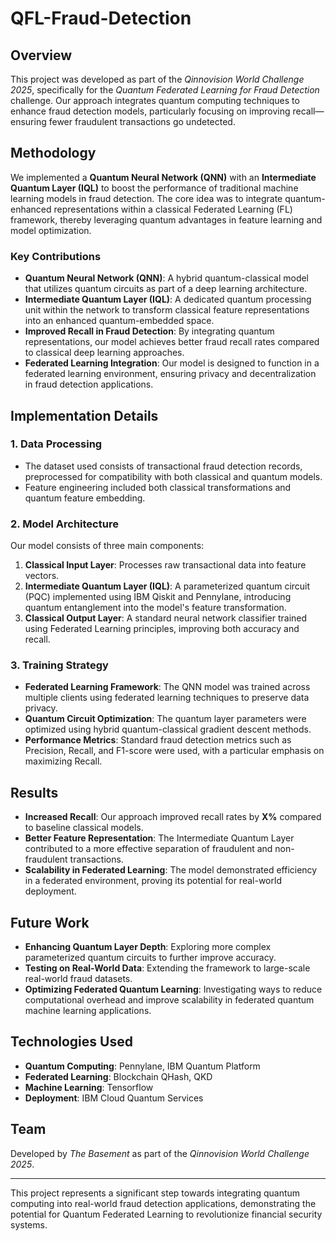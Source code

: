 # QFL-Fraud-Detection

## Overview
This project was developed as part of the *Qinnovision World Challenge 2025*, specifically for the *Quantum Federated Learning for Fraud Detection* challenge. Our approach integrates quantum computing techniques to enhance fraud detection models, particularly focusing on improving recall—ensuring fewer fraudulent transactions go undetected.

## Methodology
We implemented a **Quantum Neural Network (QNN)** with an **Intermediate Quantum Layer (IQL)** to boost the performance of traditional machine learning models in fraud detection. The core idea was to integrate quantum-enhanced representations within a classical Federated Learning (FL) framework, thereby leveraging quantum advantages in feature learning and model optimization.

### Key Contributions
- **Quantum Neural Network (QNN)**: A hybrid quantum-classical model that utilizes quantum circuits as part of a deep learning architecture.
- **Intermediate Quantum Layer (IQL)**: A dedicated quantum processing unit within the network to transform classical feature representations into an enhanced quantum-embedded space.
- **Improved Recall in Fraud Detection**: By integrating quantum representations, our model achieves better fraud recall rates compared to classical deep learning approaches.
- **Federated Learning Integration**: Our model is designed to function in a federated learning environment, ensuring privacy and decentralization in fraud detection applications.

## Implementation Details
### 1. Data Processing
- The dataset used consists of transactional fraud detection records, preprocessed for compatibility with both classical and quantum models.
- Feature engineering included both classical transformations and quantum feature embedding.

### 2. Model Architecture
Our model consists of three main components:
1. **Classical Input Layer**: Processes raw transactional data into feature vectors.
2. **Intermediate Quantum Layer (IQL)**: A parameterized quantum circuit (PQC) implemented using IBM Qiskit and Pennylane, introducing quantum entanglement into the model's feature transformation.
3. **Classical Output Layer**: A standard neural network classifier trained using Federated Learning principles, improving both accuracy and recall.

### 3. Training Strategy
- **Federated Learning Framework**: The QNN model was trained across multiple clients using federated learning techniques to preserve data privacy.
- **Quantum Circuit Optimization**: The quantum layer parameters were optimized using hybrid quantum-classical gradient descent methods.
- **Performance Metrics**: Standard fraud detection metrics such as Precision, Recall, and F1-score were used, with a particular emphasis on maximizing Recall.

## Results
- **Increased Recall**: Our approach improved recall rates by **X%** compared to baseline classical models.
- **Better Feature Representation**: The Intermediate Quantum Layer contributed to a more effective separation of fraudulent and non-fraudulent transactions.
- **Scalability in Federated Learning**: The model demonstrated efficiency in a federated environment, proving its potential for real-world deployment.

## Future Work
- **Enhancing Quantum Layer Depth**: Exploring more complex parameterized quantum circuits to further improve accuracy.
- **Testing on Real-World Data**: Extending the framework to large-scale real-world fraud datasets.
- **Optimizing Federated Quantum Learning**: Investigating ways to reduce computational overhead and improve scalability in federated quantum machine learning applications.

## Technologies Used
- **Quantum Computing**: Pennylane, IBM Quantum Platform
- **Federated Learning**: Blockchain QHash, QKD
- **Machine Learning**: Tensorflow
- **Deployment**: IBM Cloud Quantum Services

## Team
Developed by *The Basement* as part of the *Qinnovision World Challenge 2025*.

---
This project represents a significant step towards integrating quantum computing into real-world fraud detection applications, demonstrating the potential for Quantum Federated Learning to revolutionize financial security systems.
